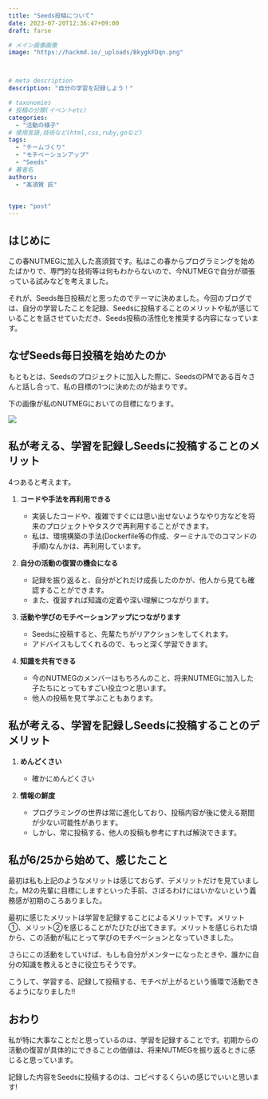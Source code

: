 ```yaml
---
title: "Seeds投稿について"
date: 2023-07-20T12:36:47+09:00
draft: farse

# メイン画像画像
image: "https://hackmd.io/_uploads/BkygkFDqn.png"



# meta description
description: "自分の学習を記録しよう！"

# taxonomies
# 投稿の分類(イベントetc)
categories:
  - "活動の様子"
# 使用言語,技術など(html,css,ruby,goなど)
tags:
  - "チームづくり"
  - "モチベーションアップ"
  - "Seeds"
# 著者名
authors:
  - "髙須賀 匠"


type: "post"
---
```

## はじめに

この春NUTMEGに加入した髙須賀です。私はこの春からプログラミングを始めたばかりで、専門的な技術等は何もわからないので、今NUTMEGで自分が頑張っている試みなどを考えました。

それが、Seeds毎日投稿だと思ったのでテーマに決めました。今回のブログでは、自分の学習したことを記録、Seedsに投稿することのメリットや私が感じていることを話させていただき、Seeds投稿の活性化を推奨する内容になっています。

## なぜSeeds毎日投稿を始めたのか

もともとは、Seedsのプロジェクトに加入した際に、SeedsのPMである百々さんと話し合って、私の目標の1つに決めたのが始まりです。

下の画像が私のNUTMEGにおいての目標になります。

![](https://hackmd.io/_uploads/BJzwkMIq2.png)

## 私が考える、学習を記録しSeedsに投稿することのメリット

4つあると考えます。

1. **コードや手法を再利用できる**

    - 実装したコードや、複雑ですぐには思い出せないようなやり方などを将来のプロジェクトやタスクで再利用することができます。
    - 私は、環境構築の手法(Dockerfile等の作成、ターミナルでのコマンドの手順)なんかは、再利用しています。

1. **自分の活動の復習の機会になる**
    - 記録を振り返ると、自分がどれだけ成長したのかが、他人から見ても確認することができます。
    - また、復習すれば知識の定着や深い理解につながります。

1. **活動や学びのモチベーションアップにつながります**
    - Seedsに投稿すると、先輩たちがリアクションをしてくれます。
    - アドバイスもしてくれるので、もっと深く学習できます。

1. **知識を共有できる**
    - 今のNUTMEGのメンバーはもちろんのこと、将来NUTMEGに加入した子たちにとってもすごい役立つと思います。
    - 他人の投稿を見て学ぶこともあります。

## 私が考える、学習を記録しSeedsに投稿することのデメリット

1. **めんどくさい**
    - 確かにめんどくさい

1. **情報の鮮度**
    - プログラミングの世界は常に進化しており、投稿内容が後に使える期間が少ない可能性があります。
    - しかし、常に投稿する、他人の投稿も参考にすれば解決できます。

## 私が6/25から始めて、感じたこと

最初は私も上記のようなメリットは感じておらず、デメリットだけを見ていました。M2の先輩に目標にしますといった手前、さぼるわけにはいかないという義務感が初期のころありました。

最初に感じたメリットは学習を記録することによるメリットです。メリット①、メリット②を感じることがたびたび出てきます。メリットを感じられた頃から、この活動が私にとって学びのモチベーションとなっていきました。

さらにこの活動をしていけば、もしも自分がメンターになったときや、誰かに自分の知識を教えるときに役立ちそうです。

こうして、学習する、記録して投稿する、モチベが上がるという循環で活動できるようになりました!!

## おわり

私が特に大事なことだと思っているのは、学習を記録することです。初期からの活動の復習が具体的にできることの価値は、将来NUTMEGを振り返るときに感じると思っています。

記録した内容をSeedsに投稿するのは、コピペするくらいの感じでいいと思います!
